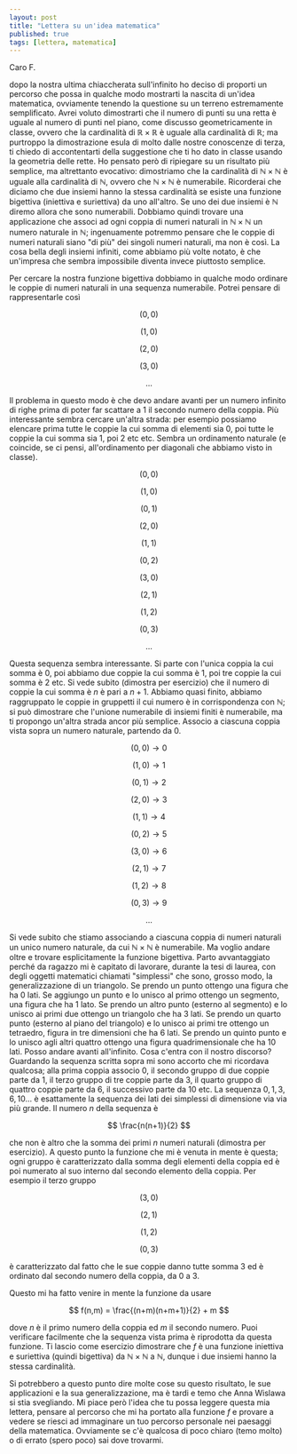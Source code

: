 ```yaml
---
layout: post
title: "Lettera su un'idea matematica"
published: true
tags: [lettera, matematica]
---
```


Caro F.

dopo la nostra ultima chiaccherata sull'infinito ho deciso di proporti un percorso che possa in
qualche modo mostrarti la nascita di un'idea matematica, ovviamente tenendo la questione su un
terreno estremamente semplificato. Avrei voluto dimostrarti che il numero di punti su una retta è
uguale al numero di punti nel piano, come discusso geometricamente in classe, ovvero che la
cardinalità di $\mathbb{R}\times \mathbb{R}$ è uguale alla cardinalità di $\mathbb{R}$; ma purtroppo la
dimostrazione esula di molto dalle nostre conoscenze di terza, ti chiedo di accontentarti della
suggestione che ti ho dato in classe usando la geometria delle rette. Ho pensato però di ripiegare su un
risultato più semplice, ma altrettanto evocativo: dimostriamo che la cardinalità di $\mathbb{N}\times \mathbb{N}$ è
uguale alla cardinalità di $\mathbb{N}$, ovvero che $\mathbb{N}\times \mathbb{N}$ è numerabile. Ricorderai che
diciamo che due insiemi hanno la stessa cardinalità se esiste una funzione bigettiva
(iniettiva e suriettiva) da uno all'altro. Se uno dei due insiemi è $\mathbb{N}$ diremo allora che
sono numerabili. Dobbiamo quindi trovare una applicazione che associ ad ogni coppia di numeri naturali in 
$\mathbb{N}\times \mathbb{N}$ un numero naturale in $\mathbb{N}$; ingenuamente potremmo pensare che
le coppie di numeri naturali siano "di più" dei singoli numeri naturali, ma non è così. La cosa bella degli insiemi
infiniti, come abbiamo più volte notato, è che un'impresa che sembra impossibile diventa invece
piuttosto semplice.

Per cercare la nostra funzione bigettiva dobbiamo in qualche modo ordinare le coppie di numeri
naturali in una sequenza numerabile. Potrei pensare di rappresentarle così

$$ (0,0) $$

$$ (1,0) $$

$$ (2,0) $$

$$ (3,0) $$

$$ \ldots $$

Il problema in questo modo è che devo andare avanti per un numero infinito di righe prima di
poter far scattare a $1$ il secondo numero della coppia. Più interessante sembra cercare un'altra
strada: per esempio possiamo elencare prima tutte le coppie la cui somma di elementi sia $0$, poi
tutte le coppie la cui somma sia $1$, poi $2$ etc etc. Sembra un ordinamento naturale (e coincide, se
ci pensi, all'ordinamento per diagonali che abbiamo visto in classe).


$$ (0,0) $$

$$ (1,0) $$

$$ (0,1) $$

$$ (2,0) $$

$$ (1,1) $$

$$ (0,2) $$

$$ (3,0) $$

$$ (2,1) $$

$$ (1,2) $$

$$ (0,3) $$

$$ \ldots $$ 

Questa sequenza sembra interessante. Si parte con l'unica coppia la cui somma è $0$, poi
abbiamo due coppie la cui somma è $1$, poi tre coppie la cui somma è $2$ etc. Si vede subito
(dimostra per esercizio) che il numero di coppie la cui somma è $n$ è pari a $n+1$. Abbiamo quasi
finito, abbiamo raggruppato le coppie in gruppetti il cui numero è in corrispondenza con
$\mathbb{N}$; si può dimostrare che l'unione numerabile di insiemi finiti è numerabile, ma ti
propongo un'altra strada ancor più semplice. Associo a ciascuna coppia vista sopra un numero
naturale, partendo da $0$.


$$ (0,0) \rightarrow 0$$

$$ (1,0) \rightarrow 1$$

$$ (0,1) \rightarrow 2$$

$$ (2,0) \rightarrow 3$$

$$ (1,1) \rightarrow 4$$

$$ (0,2) \rightarrow 5$$

$$ (3,0) \rightarrow 6$$

$$ (2,1) \rightarrow 7$$

$$ (1,2) \rightarrow 8$$

$$ (0,3) \rightarrow 9$$

$$ \ldots $$


Si vede subito che stiamo associando a ciascuna coppia di numeri naturali un unico numero naturale,
da cui $\mathbb{N}\times \mathbb{N}$ è numerabile. Ma voglio andare oltre e trovare esplicitamente
la funzione bigettiva. Parto avvantaggiato perché da ragazzo mi è capitato di lavorare, durante la
tesi di laurea, con degli oggetti matematici chiamati "simplessi" che sono, grosso modo, la
generalizzazione di un triangolo. Se prendo un punto ottengo una figura che ha $0$ lati. Se aggiungo
un punto e lo unisco al primo ottengo un segmento, una figura che ha $1$ lato. Se prendo un altro
punto (esterno al segmento) e lo unisco ai primi due ottengo un triangolo che ha $3$ lati. Se prendo
un quarto punto (esterno al piano del triangolo) e lo unisco ai primi tre ottengo un tetraedro,
figura in tre dimensioni che ha $6$ lati. Se prendo un quinto punto e lo unisco agli altri quattro
ottengo una figura quadrimensionale che ha $10$ lati. Posso andare avanti all'infinito. Cosa c'entra
con il nostro discorso? Guardando la sequenza scritta sopra mi sono accorto che mi ricordava
qualcosa; alla prima coppia associo $0$, il secondo gruppo di due coppie parte da $1$, il terzo
gruppo di tre coppie parte da $3$, il quarto gruppo di quattro coppie parte da $6$, il successivo
parte da $10$ etc. La sequenza $0,1,3,6,10\ldots$ è esattamente la sequenza dei lati dei simplessi
di dimensione via via più grande. Il numero $n$ della sequenza è 

$$ \frac{n(n+1)}{2} $$

che non è altro che la somma dei primi $n$ numeri naturali (dimostra per esercizio). A questo punto
la funzione che mi è venuta in mente è questa; ogni gruppo è caratterizzato dalla somma degli
elementi della coppia ed è poi numerato al suo interno dal secondo
elemento della coppia. Per esempio il terzo gruppo


$$ (3,0) $$

$$ (2,1) $$

$$ (1,2) $$

$$ (0,3) $$


è caratterizzato dal fatto che le sue coppie danno tutte somma $3$ ed è ordinato dal secondo numero
della coppia, da $0$ a $3$.

Questo mi ha fatto venire in mente la funzione da usare

$$ f(n,m) = \frac{(n+m)(n+m+1)}{2} + m $$

dove $n$ è il primo numero della coppia ed $m$ il secondo numero. Puoi verificare facilmente che la
sequenza vista prima è riprodotta da questa funzione. Ti lascio come esercizio dimostrare che $f$ è
una funzione iniettiva e suriettiva (quindi bigettiva) da $\mathbb{N}\times \mathbb{N}$ a
$\mathbb{N}$, dunque i due insiemi hanno la stessa cardinalità.


Si potrebbero a questo punto dire molte cose su questo risultato, le sue applicazioni e la sua
generalizzazione, ma è tardi e temo che Anna Wislawa si stia svegliando. Mi piace però l'idea che tu
possa leggere questa mia lettera, pensare al percorso che mi ha portato alla funzione $f$ e provare
a vedere se riesci ad immaginare un tuo percorso personale nei paesaggi della matematica. Ovviamente
se c'è qualcosa di poco chiaro (temo molto) o di errato (spero poco) sai dove trovarmi.





